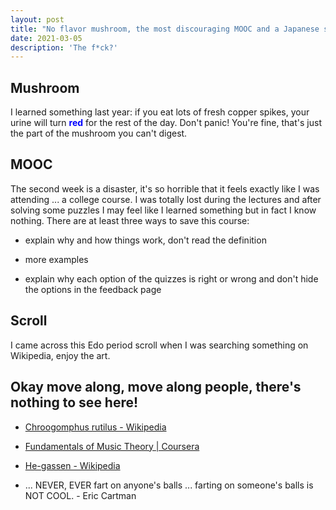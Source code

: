 ```yaml
---
layout: post
title: "No flavor mushroom, the most discouraging MOOC and a Japanese scroll"
date: 2021-03-05
description: 'The f*ck?'
---
```


## Mushroom

I learned something last year: if you eat lots of fresh copper spikes, your urine will turn <strong style="color:blue">red</strong> for the rest of the day. Don't panic! You're fine, that's just the part of the mushroom you can't digest.

## MOOC

The second week is a disaster, it's so horrible that it feels exactly like I was attending ... a college course. I was totally lost during the lectures and after solving some puzzles I may feel like I learned something but in fact I know nothing. There are at least three ways to save this course:

- explain why and how things work, don't read the definition

- more examples

- explain why each option of the quizzes is right or wrong and don't hide the options in the feedback page

## Scroll

I came across this Edo period scroll when I was searching something on Wikipedia, enjoy the art.

## Okay move along, move along people, there's nothing to see here!

- [Chroogomphus rutilus - Wikipedia](https://en.wikipedia.org/wiki/Chroogomphus_rutilus)

- [Fundamentals of Music Theory \| Coursera](https://www.coursera.org/learn/edinburgh-music-theory)

- [He-gassen - Wikipedia](https://en.wikipedia.org/wiki/He-gassen)

- ... NEVER, EVER fart on anyone's balls ... farting on someone's balls is NOT COOL. - Eric Cartman
